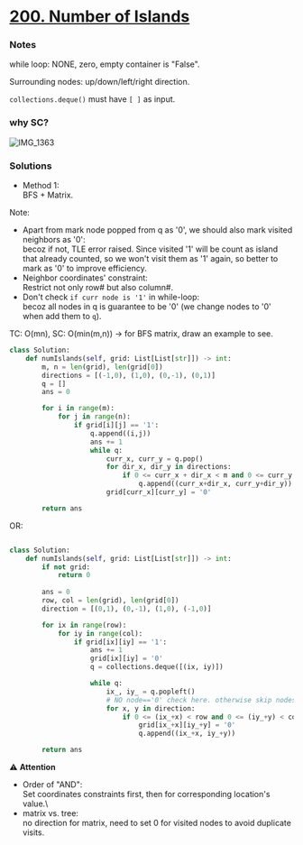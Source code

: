 # [200. Number of Islands](https://leetcode.com/problems/number-of-islands/description/?envType=company&envId=amazon&favoriteSlug=amazon-three-months)


### Notes
while loop: NONE, zero, empty container is "False".

Surrounding nodes: up/down/left/right direction.

`collections.deque()` must have `[ ]` as input.

### why SC?
![IMG_1363](https://user-images.githubusercontent.com/51430523/213494832-dac6e7f0-e5b8-474c-8dd5-46518ea70b35.jpg)

### Solutions
- Method 1:\
BFS + Matrix.

Note:
- Apart from mark node popped from q as '0', we should also mark visited neighbors as '0':\
    becoz if not, TLE error raised. Since visited '1' will be count as island that already counted, so we won't visit them as '1' again, so better to mark as '0' to improve efficiency.
- Neighbor coordinates' constraint:\
  Restrict not only row# but also column#.
- Don't check `if curr node is '1'` in while-loop:\
  becoz all nodes in q is guarantee to be '0' (we change nodes to '0' when add them to `q`).

TC: O(mn), SC: O(min(m,n)) -> for BFS matrix, draw an example to see.

```python
class Solution:
    def numIslands(self, grid: List[List[str]]) -> int:
        m, n = len(grid), len(grid[0])
        directions = [(-1,0), (1,0), (0,-1), (0,1)]
        q = []
        ans = 0

        for i in range(m):
            for j in range(n):
                if grid[i][j] == '1':
                    q.append((i,j))
                    ans += 1
                    while q:
                        curr_x, curr_y = q.pop()
                        for dir_x, dir_y in directions:
                            if 0 <= curr_x + dir_x < m and 0 <= curr_y + dir_y < n and grid[curr_x+dir_x][curr_y+dir_y] == '1':
                                q.append((curr_x+dir_x, curr_y+dir_y))
                        grid[curr_x][curr_y] = '0'

        return ans
```

OR:

```python

class Solution:
    def numIslands(self, grid: List[List[str]]) -> int:
        if not grid:
            return 0
        
        ans = 0
        row, col = len(grid), len(grid[0])
        direction = [(0,1), (0,-1), (1,0), (-1,0)]

        for ix in range(row):
            for iy in range(col):
                if grid[ix][iy] == '1':
                    ans += 1
                    grid[ix][iy] = '0'
                    q = collections.deque([(ix, iy)])

                    while q:
                        ix_, iy_ = q.popleft()
                        # NO node=='0' check here. otherwise skip nodes.
                        for x, y in direction:
                            if 0 <= (ix_+x) < row and 0 <= (iy_+y) < col and grid[ix_+x][iy_+y] == '1':
                                grid[ix_+x][iy_+y] = '0'
                                q.append((ix_+x, iy_+y))

        return ans

```

:warning: **Attention**
- Order of "AND":\
Set coordinates constraints first, then for corresponding location's value.\
- matrix vs. tree:\
no direction for matrix, need to set 0 for visited nodes to avoid duplicate visits.
